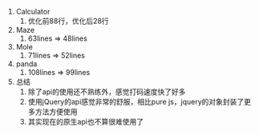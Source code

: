 1. Calculator
    1. 优化前88行，优化后28行
2. Maze
    1. 63lines => 48lines
3. Mole
    1. 71lines => 52lines
4. panda
    1. 108lines => 99lines
5. 总结
    1. 除了api的使用还不熟练外，感觉打码速度快了好多
    2. 使用jQuery的api感觉非常的舒服，相比pure js，jquery的对象封装了更多方法方便使用
    3. 其实现在的原生api也不算很难使用了